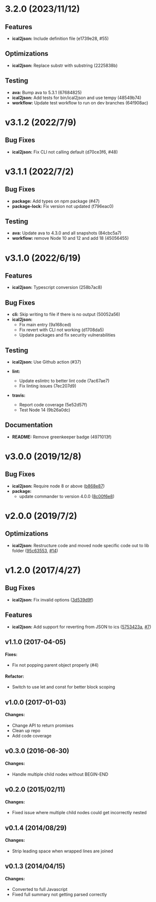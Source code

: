 # 3.2.0 (2023/11/12)
## Features
- **ical2json:** Include definition file
  (e1739e28,
   #55)

## Optimizations
- **ical2json:** Replace substr with substring
  (2225838b)

## Testing
- **ava:** Bump ava to 5.3.1
  (67684825)
- **ical2json:** Add tests for bin/ical2json and use tempy
  (48549b74)
- **workflow:** Update test workflow to run on dev branches
  (64f908ac)


# v3.1.2 (2022/7/9)
## Bug Fixes
- **ical2json:** Fix CLI not calling default
  (d70ce3f6,
   #48)


# v3.1.1 (2022/7/2)
## Bug Fixes
- **package:** Add types on npm package (#47)
- **package-lock:** Fix version not updated
  (f796eac0)

## Testing
- **ava:** Update ava to 4.3.0 and all snapshots
  (84cbc5a7)
- **workflow:** remove Node 10 and 12 and add 18
  (45056455)


# v3.1.0 (2022/6/19)

## Features
- **ical2json:** Typescript conversion
  (258b7ac8)

## Bug Fixes
- **cli:** Skip writing to file if there is no output
  (50052a56)
- **ical2json:**
  - Fix main entry
  (9a168ced)
  - Fix revert with CLI not working
  (d1708da5)
  - Update packages and fix security vulnerabilities

## Testing
- **ical2json:** Use Github action (#37)

- **lint:**
  - Update eslintrc to better lint code
  (7ac67ae7)
  - Fix linting issues
  (7ec207d9)
- **travis:**
  - Report code coverage
  (5e52d57f)
  - Test Node 14
  (9b26a0dc)

## Documentation
- **README:** Remove greenkeeper badge
  (4971013f)


# v3.0.0 (2019/12/8)
## Bug Fixes
- **ical2json:** Require node 8 or above
  ([b868e87](https://github.com/adrianlee44/ical2json/commit/b868e87))
- **package:**
  - update commander to version 4.0.0
  ([8c00f6e8](https://github.com/adrianlee44/ical2json/commit/8c00f6e8))


# v2.0.0 (2019/7/2)
## Optimizations
- **ical2json:** Restructure code and moved node specific code out to lib folder
   ([95c63553](https://github.com/adrianlee44/ical2json/commit/95c63553),
    [#14](https://github.com/adrianlee44/ical2json/issues/14))

# v1.2.0 (2017/4/27)
## Bug Fixes
- **ical2json:** Fix invalid options
  ([3d539d9f](https://github.com/adrianlee44/ical2json/commit/3d539d9f))

## Features
- **ical2json:** Add support for reverting from JSON to ics
  ([5753423a](https://github.com/adrianlee44/ical2json/commit/5753423a),
   [#7](https://github.com/adrianlee44/ical2json/issues/7))

## v1.1.0 (2017-04-05)
#### Fixes:
- Fix not popping parent object properly (#4)

#### Refactor:
- Switch to use let and const for better block scoping

## v1.0.0 (2017-01-03)
#### Changes:
- Change API to return promises
- Clean up repo
- Add code coverage

## v0.3.0 (2016-06-30)
#### Changes:
- Handle multiple child nodes without BEGIN-END


## v0.2.0 (2015/02/11)
#### Changes:
- Fixed issue where multiple child nodes could get incorrectly nested


## v0.1.4 (2014/08/29)
#### Changes:
- Strip leading space when wrapped lines are joined


## v0.1.3 (2014/04/15)
#### Changes:
- Converted to full Javascript
- Fixed full summary not getting parsed correctly
